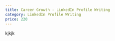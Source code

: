 ```yaml
---
title: Career Growth - LinkedIn Profile Writing
category: LinkedIn Profile Writing
price: 220
---
```

kjkjk

